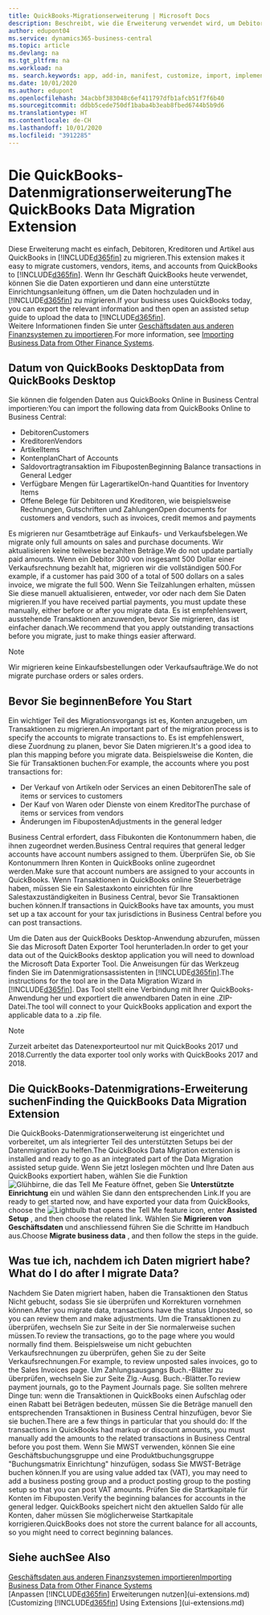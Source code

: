 ```yaml
---
title: QuickBooks-Migrationserweiterung | Microsoft Docs
description: Beschreibt, wie die Erweiterung verwendet wird, um Debitoren, Kreditoren, Artikel und Konten aus QuickBooks Desktop zu Business Central zu importieren.
author: edupont04
ms.service: dynamics365-business-central
ms.topic: article
ms.devlang: na
ms.tgt_pltfrm: na
ms.workload: na
ms. search.keywords: app, add-in, manifest, customize, import, implement
ms.date: 10/01/2020
ms.author: edupont
ms.openlocfilehash: 34acbbf383048c6ef411797dfb1afcb51f7f6b40
ms.sourcegitcommit: ddbb5cede750df1baba4b3eab8fbed6744b5b9d6
ms.translationtype: HT
ms.contentlocale: de-CH
ms.lasthandoff: 10/01/2020
ms.locfileid: "3912285"
---
```

# <a name="the-quickbooks-data-migration-extension"></a><span data-ttu-id="c1876-103">Die QuickBooks-Datenmigrationserweiterung</span><span class="sxs-lookup"><span data-stu-id="c1876-103">The QuickBooks Data Migration Extension</span></span>

<span data-ttu-id="c1876-104">Diese Erweiterung macht es einfach, Debitoren, Kreditoren und Artikel aus QuickBooks in [!INCLUDE[d365fin](includes/d365fin_md.md)] zu migrieren.</span><span class="sxs-lookup"><span data-stu-id="c1876-104">This extension makes it easy to migrate customers, vendors, items, and accounts from QuickBooks to [!INCLUDE[d365fin](includes/d365fin_md.md)].</span></span> <span data-ttu-id="c1876-105">Wenn Ihr Geschäft QuickBooks heute verwendet, können Sie die Daten exportieren und dann eine unterstützte Einrichtungsanleitung öffnen, um die Daten hochzuladen und in [!INCLUDE[d365fin](includes/d365fin_md.md)] zu migrieren.</span><span class="sxs-lookup"><span data-stu-id="c1876-105">If your business uses QuickBooks today, you can export the relevant information and then open an assisted setup guide to upload the data to [!INCLUDE[d365fin](includes/d365fin_md.md)].</span></span>  
<span data-ttu-id="c1876-106">Weitere Informationen finden Sie unter [Geschäftsdaten aus anderen Finanzsystemen zu importieren](across-import-data-configuration-packages.md).</span><span class="sxs-lookup"><span data-stu-id="c1876-106">For more information, see [Importing Business Data from Other Finance Systems](across-import-data-configuration-packages.md).</span></span>

## <a name="data-from-quickbooks-desktop"></a><span data-ttu-id="c1876-107">Datum von QuickBooks Desktop</span><span class="sxs-lookup"><span data-stu-id="c1876-107">Data from QuickBooks Desktop</span></span>

<span data-ttu-id="c1876-108">Sie können die folgenden Daten aus QuickBooks Online in Business Central importieren:</span><span class="sxs-lookup"><span data-stu-id="c1876-108">You can import the following data from QuickBooks Online to Business Central:</span></span>

- <span data-ttu-id="c1876-109">Debitoren</span><span class="sxs-lookup"><span data-stu-id="c1876-109">Customers</span></span>  
- <span data-ttu-id="c1876-110">Kreditoren</span><span class="sxs-lookup"><span data-stu-id="c1876-110">Vendors</span></span>  
- <span data-ttu-id="c1876-111">Artikel</span><span class="sxs-lookup"><span data-stu-id="c1876-111">Items</span></span>  
- <span data-ttu-id="c1876-112">Kontenplan</span><span class="sxs-lookup"><span data-stu-id="c1876-112">Chart of Accounts</span></span>  
- <span data-ttu-id="c1876-113">Saldovortragtransaktion im Fibuposten</span><span class="sxs-lookup"><span data-stu-id="c1876-113">Beginning Balance transactions in General Ledger</span></span>  
- <span data-ttu-id="c1876-114">Verfügbare Mengen für Lagerartikel</span><span class="sxs-lookup"><span data-stu-id="c1876-114">On-hand Quantities for Inventory Items</span></span>  
- <span data-ttu-id="c1876-115">Offene Belege für Debitoren und Kreditoren, wie beispielsweise Rechnungen, Gutschriften und Zahlungen</span><span class="sxs-lookup"><span data-stu-id="c1876-115">Open documents for customers and vendors, such as invoices, credit memos and payments</span></span>  

<span data-ttu-id="c1876-116">Es migrieren nur Gesamtbeträge auf Einkaufs- und Verkaufsbelegen.</span><span class="sxs-lookup"><span data-stu-id="c1876-116">We migrate only full amounts on sales and purchase documents.</span></span> <span data-ttu-id="c1876-117">Wir aktualisieren keine teilweise bezahlten Beträge.</span><span class="sxs-lookup"><span data-stu-id="c1876-117">We do not update partially paid amounts.</span></span> <span data-ttu-id="c1876-118">Wenn ein Debitor 300 von insgesamt 500 Dollar einer Verkaufsrechnung bezahlt hat, migrieren wir die vollständigen 500.</span><span class="sxs-lookup"><span data-stu-id="c1876-118">For example, if a customer has paid 300 of a total of 500 dollars on a sales invoice, we migrate the full 500.</span></span> <span data-ttu-id="c1876-119">Wenn Sie Teilzahlungen erhalten, müssen Sie diese manuell aktualisieren, entweder, vor oder nach dem Sie Daten migrieren.</span><span class="sxs-lookup"><span data-stu-id="c1876-119">If you have received partial payments, you must update these manually, either before or after you migrate data.</span></span> <span data-ttu-id="c1876-120">Es ist empfehlenswert, ausstehende Transaktionen anzuwenden, bevor Sie migrieren, das ist einfacher danach.</span><span class="sxs-lookup"><span data-stu-id="c1876-120">We recommend that you apply outstanding transactions before you migrate, just to make things easier afterward.</span></span>

> [!NOTE]
> <span data-ttu-id="c1876-121">Wir migrieren keine Einkaufsbestellungen oder Verkaufsaufträge.</span><span class="sxs-lookup"><span data-stu-id="c1876-121">We do not migrate purchase orders or sales orders.</span></span>

## <a name="before-you-start"></a><span data-ttu-id="c1876-122">Bevor Sie beginnen</span><span class="sxs-lookup"><span data-stu-id="c1876-122">Before You Start</span></span>

<span data-ttu-id="c1876-123">Ein wichtiger Teil des Migrationsvorgangs ist es, Konten anzugeben, um Transaktionen zu migrieren.</span><span class="sxs-lookup"><span data-stu-id="c1876-123">An important part of the migration process is to specify the accounts to migrate transactions to.</span></span> <span data-ttu-id="c1876-124">Es ist empfehlenswert, diese Zuordnung zu planen, bevor Sie Daten migrieren.</span><span class="sxs-lookup"><span data-stu-id="c1876-124">It's a good idea to plan this mapping before you migrate data.</span></span> <span data-ttu-id="c1876-125">Beispielsweise die Konten, die Sie für Transaktionen buchen:</span><span class="sxs-lookup"><span data-stu-id="c1876-125">For example, the accounts where you post transactions for:</span></span>

- <span data-ttu-id="c1876-126">Der Verkauf von Artikeln oder Services an einen Debitoren</span><span class="sxs-lookup"><span data-stu-id="c1876-126">The sale of items or services to customers</span></span>  
- <span data-ttu-id="c1876-127">Der Kauf von Waren oder Dienste von einem Kreditor</span><span class="sxs-lookup"><span data-stu-id="c1876-127">The purchase of items or services from vendors</span></span>  
- <span data-ttu-id="c1876-128">Änderungen im Fibuposten</span><span class="sxs-lookup"><span data-stu-id="c1876-128">Adjustments in the general ledger</span></span>  

<span data-ttu-id="c1876-129">Business Central erfordert, dass Fibukonten die Kontonummern haben, die ihnen zugeordnet werden.</span><span class="sxs-lookup"><span data-stu-id="c1876-129">Business Central requires that general ledger accounts have account numbers assigned to them.</span></span> <span data-ttu-id="c1876-130">Überprüfen Sie, ob Sie Kontonummern Ihren Konten in QuickBooks online zugeordnet werden.</span><span class="sxs-lookup"><span data-stu-id="c1876-130">Make sure that account numbers are assigned to your accounts in QuickBooks.</span></span>
<span data-ttu-id="c1876-131">Wenn Transaktionen in QuickBooks online Steuerbeträge haben, müssen Sie ein Salestaxkonto einrichten für Ihre Salestaxzuständigkeiten in Business Central, bevor Sie Transaktionen buchen können.</span><span class="sxs-lookup"><span data-stu-id="c1876-131">If transactions in QuickBooks have tax amounts, you must set up a tax account for your tax jurisdictions in Business Central before you can post transactions.</span></span>

<span data-ttu-id="c1876-132">Um die Daten aus der QuickBooks Desktop-Anwendung abzurufen, müssen Sie das Microsoft Daten Exporter Tool herunterladen.</span><span class="sxs-lookup"><span data-stu-id="c1876-132">In order to get your data out of the QuickBooks desktop application you will need to download the Microsoft Data Exporter Tool.</span></span>  <span data-ttu-id="c1876-133">Die Anweisungen für das Werkzeug finden Sie im Datenmigrationsassistenten in [!INCLUDE[d365fin](includes/d365fin_md.md)].</span><span class="sxs-lookup"><span data-stu-id="c1876-133">The instructions for the tool are in the Data Migration Wizard in [!INCLUDE[d365fin](includes/d365fin_md.md)].</span></span> <span data-ttu-id="c1876-134">Das Tool stellt eine Verbindung mit Ihrer QuickBooks-Anwendung her und exportiert die anwendbaren Daten in eine .ZIP-Datei.</span><span class="sxs-lookup"><span data-stu-id="c1876-134">The tool will connect to your QuickBooks application and export the applicable data to a .zip file.</span></span>  

> [!NOTE]
> <span data-ttu-id="c1876-135">Zurzeit arbeitet das Datenexporteurtool nur mit QuickBooks 2017 und 2018.</span><span class="sxs-lookup"><span data-stu-id="c1876-135">Currently the data exporter tool only works with QuickBooks 2017 and 2018.</span></span>

## <a name="finding-the-quickbooks-data-migration-extension"></a><span data-ttu-id="c1876-136">Die QuickBooks-Datenmigrations-Erweiterung suchen</span><span class="sxs-lookup"><span data-stu-id="c1876-136">Finding the QuickBooks Data Migration Extension</span></span>

<span data-ttu-id="c1876-137">Die QuickBooks-Datenmigrationserweiterung ist eingerichtet und vorbereitet, um als integrierter Teil des unterstützten Setups bei der Datenmigration zu helfen.</span><span class="sxs-lookup"><span data-stu-id="c1876-137">The QuickBooks Data Migration extension is installed and ready to go as an integrated part of the Data Migration assisted setup guide.</span></span> <span data-ttu-id="c1876-138">Wenn Sie jetzt loslegen möchten und Ihre Daten aus QuickBooks exportiert haben, wählen Sie die Funktion ![Glühbirne, die das Tell Me Feature](media/ui-search/search_small.png "Tell Me-Funktion") öffnet, geben Sie **Unterstützte Einrichtung** ein und wählen Sie dann den entsprechenden Link.</span><span class="sxs-lookup"><span data-stu-id="c1876-138">If you are ready to get started now, and have exported your data from QuickBooks, choose the ![Lightbulb that opens the Tell Me feature](media/ui-search/search_small.png "Tell me what you want to do") icon, enter **Assisted Setup** , and then choose the related link.</span></span> <span data-ttu-id="c1876-139">Wählen Sie **Migrieren von Geschäftsdaten** und anschliessend führen Sie die Schritte im Handbuch aus.</span><span class="sxs-lookup"><span data-stu-id="c1876-139">Choose **Migrate business data** , and then follow the steps in the guide.</span></span>  

## <a name="what-do-i-do-after-i-migrate-data"></a><span data-ttu-id="c1876-140">Was tue ich, nachdem ich Daten migriert habe?</span><span class="sxs-lookup"><span data-stu-id="c1876-140">What do I do after I migrate Data?</span></span>

<span data-ttu-id="c1876-141">Nachdem Sie Daten migriert haben, haben die Transaktionen den Status Nicht gebucht, sodass Sie sie überprüfen und Korrekturen vornehmen können.</span><span class="sxs-lookup"><span data-stu-id="c1876-141">After you migrate data, transactions have the status Unposted, so you can review them and make adjustments.</span></span> <span data-ttu-id="c1876-142">Um die Transaktionen zu überprüfen, wechseln Sie zur Seite in der Sie normalerweise suchen müssen.</span><span class="sxs-lookup"><span data-stu-id="c1876-142">To review the transactions, go to the page where you would normally find them.</span></span> <span data-ttu-id="c1876-143">Beispielsweise um nicht gebuchten Verkaufsrechnungen zu überprüfen, gehen Sie zu der Seite Verkaufsrechnungen.</span><span class="sxs-lookup"><span data-stu-id="c1876-143">For example, to review unposted sales invoices, go to the Sales Invoices page.</span></span> <span data-ttu-id="c1876-144">Um Zahlungsausgangs Buch.-Blätter zu überprüfen, wechseln Sie zur Seite Zlg.-Ausg. Buch.-Blätter.</span><span class="sxs-lookup"><span data-stu-id="c1876-144">To review payment journals, go to the Payment Journals page.</span></span>
<span data-ttu-id="c1876-145">Sie sollten mehrere Dinge tun: wenn die Transaktionen in QuickBooks einen Aufschlag oder einen Rabatt bei Beträgen bedeuten, müssen Sie die Beträge manuell den entsprechenden Transaktionen in Business Central hinzufügen, bevor Sie sie buchen.</span><span class="sxs-lookup"><span data-stu-id="c1876-145">There are a few things in particular that you should do: If the transactions in QuickBooks had markup or discount amounts, you must manually add the amounts to the related transactions in Business Central before you post them.</span></span>
<span data-ttu-id="c1876-146">Wenn Sie MWST verwenden, können Sie eine Geschäftsbuchungsgruppe und eine Produktbuchungsgruppe "Buchungsmatrix Einrichtung" hinzufügen, sodass Sie MWST-Beträge buchen können.</span><span class="sxs-lookup"><span data-stu-id="c1876-146">If you are using value added tax (VAT), you may need to add a business posting group and a product posting group to the posting setup so that you can post VAT amounts.</span></span>
<span data-ttu-id="c1876-147">Prüfen Sie die Startkapitale für Konten im Fibuposten.</span><span class="sxs-lookup"><span data-stu-id="c1876-147">Verify the beginning balances for accounts in the general ledger.</span></span> <span data-ttu-id="c1876-148">QuickBooks speichert nicht den aktuellen Saldo für alle Konten, daher müssen Sie möglicherweise Startkapitale korrigieren.</span><span class="sxs-lookup"><span data-stu-id="c1876-148">QuickBooks does not store the current balance for all accounts, so you might need to correct beginning balances.</span></span>

## <a name="see-also"></a><span data-ttu-id="c1876-149">Siehe auch</span><span class="sxs-lookup"><span data-stu-id="c1876-149">See Also</span></span>

[<span data-ttu-id="c1876-150">Geschäftsdaten aus anderen Finanzsystemen importieren</span><span class="sxs-lookup"><span data-stu-id="c1876-150">Importing Business Data from Other Finance Systems</span></span>](across-import-data-configuration-packages.md)  
<span data-ttu-id="c1876-151">[Anpassen [!INCLUDE[d365fin](includes/d365fin_md.md)] Erweiterungen nutzen](ui-extensions.md)</span><span class="sxs-lookup"><span data-stu-id="c1876-151">[Customizing [!INCLUDE[d365fin](includes/d365fin_md.md)] Using Extensions ](ui-extensions.md)</span></span>  
